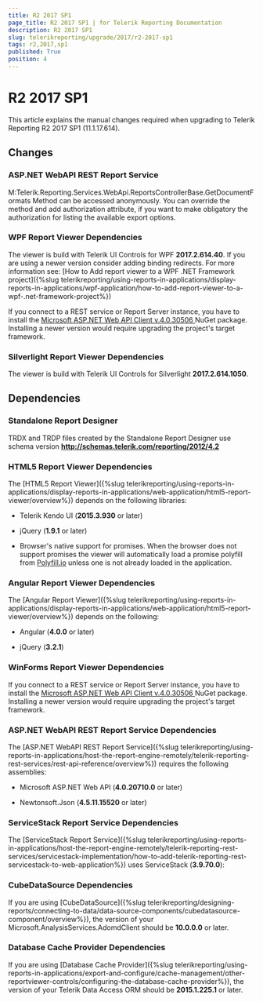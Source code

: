 ```yaml
---
title: R2 2017 SP1
page_title: R2 2017 SP1 | for Telerik Reporting Documentation
description: R2 2017 SP1
slug: telerikreporting/upgrade/2017/r2-2017-sp1
tags: r2,2017,sp1
published: True
position: 4
---
```


# R2 2017 SP1



This article explains the manual changes required when upgrading to Telerik Reporting R2 2017 SP1 (11.1.17.614).

## Changes

### ASP.NET WebAPI REST Report Service

M:Telerik.Reporting.Services.WebApi.ReportsControllerBase.GetDocumentFormats Method can be accessed anonymously.
              You can override the method and add authorization attribute,
              if you want to make obligatory the authorization for listing the available export options.
            

### WPF Report Viewer Dependencies

The viewer is build with Telerik UI Controls for WPF __2017.2.614.40__. If you are using a newer version consider adding binding redirects. For more information see:
              [How to Add report viewer to a WPF .NET Framework project]({%slug telerikreporting/using-reports-in-applications/display-reports-in-applications/wpf-application/how-to-add-report-viewer-to-a-wpf-.net-framework-project%})

If you connect to a REST service or Report Server instance, you have to install the
              [
                  Microsoft ASP.NET Web API Client v.4.0.30506
                ](
                  https://www.nuget.org/packages/Microsoft.AspNet.WebApi.Client/4.0.30506
                ) NuGet package. Installing a newer version would require upgrading the project's target framework.
            

### Silverlight Report Viewer Dependencies

The viewer is build with Telerik UI Controls for Silverlight __2017.2.614.1050__.
            

## Dependencies

### Standalone Report Designer

TRDX and TRDP files created by the Standalone Report Designer use schema version __http://schemas.telerik.com/reporting/2012/4.2__

### HTML5 Report Viewer Dependencies

The [HTML5 Report Viewer]({%slug telerikreporting/using-reports-in-applications/display-reports-in-applications/web-application/html5-report-viewer/overview%}) depends on the following libraries:
            

* Telerik Kendo UI (__2015.3.930__ or later)
                

* jQuery (__1.9.1__ or later)
                

* Browser's native support for promises. When the browser does not support promises
                  the viewer will automatically load a promise polyfill from [Polyfill.io](https://polyfill.io) unless one is not already loaded in the application.
                

### Angular Report Viewer Dependencies

The [Angular Report Viewer]({%slug telerikreporting/using-reports-in-applications/display-reports-in-applications/web-application/html5-report-viewer/overview%}) depends on the following:
            

* Angular (__4.0.0__ or later)
                

* jQuery (__3.2.1__)
                

### WinForms Report Viewer Dependencies

If you connect to a REST service or Report Server instance, you have to install the
              [
                  Microsoft ASP.NET Web API Client v.4.0.30506
                ](
                  https://www.nuget.org/packages/Microsoft.AspNet.WebApi.Client/4.0.30506
                ) NuGet package. Installing a newer version would require upgrading the project's target framework.
            

### ASP.NET WebAPI REST Report Service Dependencies

The [ASP.NET WebAPI REST Report Service]({%slug telerikreporting/using-reports-in-applications/host-the-report-engine-remotely/telerik-reporting-rest-services/rest-api-reference/overview%}) requires the following assemblies:
            

* Microsoft ASP.NET Web API (__4.0.20710.0__ or later)
                

* Newtonsoft.Json (__4.5.11.15520__ or later)
                

### ServiceStack Report Service Dependencies

The [ServiceStack Report Service]({%slug telerikreporting/using-reports-in-applications/host-the-report-engine-remotely/telerik-reporting-rest-services/servicestack-implementation/how-to-add-telerik-reporting-rest-servicestack-to-web-application%}) uses
              ServiceStack (__3.9.70.0__):
            

### CubeDataSource Dependencies

If you are using [CubeDataSource]({%slug telerikreporting/designing-reports/connecting-to-data/data-source-components/cubedatasource-component/overview%}), the version of your
              Microsoft.AnalysisServices.AdomdClient should be __10.0.0.0__ or later.
            

### Database Cache Provider Dependencies

If you are using [Database Cache Provider]({%slug telerikreporting/using-reports-in-applications/export-and-configure/cache-management/other-reportviewer-controls/configuring-the-database-cache-provider%}), the version of your
              Telerik Data Access ORM should be __2015.1.225.1__ or later.
            
